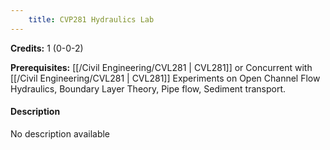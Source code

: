```yaml
---
    title: CVP281 Hydraulics Lab
---
```

**Credits:** 1 (0-0-2)



**Prerequisites:** [[/Civil Engineering/CVL281 | CVL281]] or Concurrent with [[/Civil Engineering/CVL281 | CVL281]] Experiments on Open Channel Flow Hydraulics, Boundary Layer Theory, Pipe flow, Sediment transport.

#### Description 
No description available